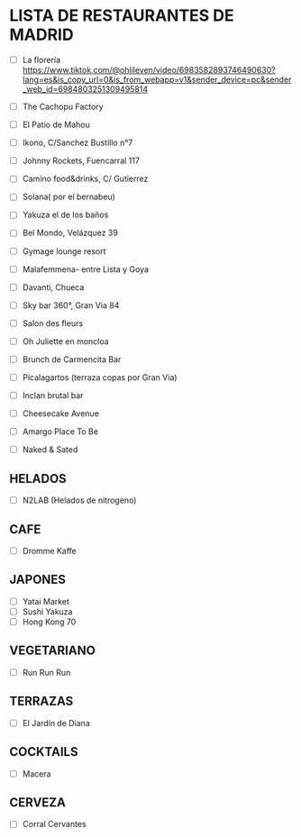 # LISTA DE RESTAURANTES DE MADRID

- [ ] La florería https://www.tiktok.com/@ohlileven/video/6983582893746490630?lang=es&is_copy_url=0&is_from_webapp=v1&sender_device=pc&sender_web_id=6984803251309495814 

- [ ] The Cachopu Factory
- [ ] El Patio de Mahou
- [ ] Ikono, C/Sanchez Bustillo n°7
- [ ] Johnny Rockets, Fuencarral 117
- [ ] Camino food&drinks, C/ Gutierrez
- [ ] Solana( por el bernabeu)
- [ ] Yakuza el de los baños
- [ ] Bel Mondo, Velázquez 39
- [ ] Gymage lounge resort
- [ ] Malafemmena- entre Lista y Goya
- [ ] Davanti, Chueca
- [ ] Sky bar 360°, Gran Via 84
- [ ] Salon des fleurs
- [ ] Oh Juliette en moncloa
- [ ] Brunch de Carmencita Bar
- [ ] Picalagartos (terraza copas por Gran Via)
- [ ] Inclan brutal bar
- [ ] Cheesecake Avenue 
- [ ] Amargo Place To Be
- [ ] Naked & Sated

## HELADOS
- [ ] N2LAB (Helados de nitrogeno)


## CAFE
- [ ] Dromme Kaffe

## JAPONES
- [ ] Yatai Market
- [ ] Sushi Yakuza
- [ ] Hong Kong 70

## VEGETARIANO
- [ ] Run Run Run

## TERRAZAS
- [ ] El Jardín de Diana

## COCKTAILS
- [ ] Macera

## CERVEZA
- [ ] Corral Cervantes